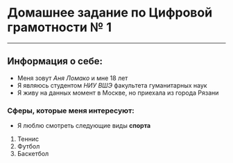 # Домашнее задание по Цифровой грамотности № 1
* * *

## Информация о себе:
* Меня зовут *Аня Ломако* и мне 18 лет
* Я являюсь студентом  *НИУ ВШЭ* факультета гуманитарных наук
* Я живу на данных момент в Москве, но приехала из города Рязани
### Сферы, которые меня интересуют:
* Я люблю смотреть следующие виды **спорта**
1. Теннис
2. Футбол 
3. Баскетбол 
